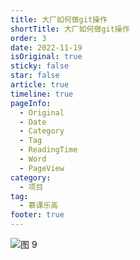 ```yaml
---
title: 大厂如何做git操作
shortTitle: 大厂如何做git操作
order: 3
date: 2022-11-19
isOriginal: true
sticky: false
star: false
article: true
timeline: true
pageInfo:
  - Original
  - Date
  - Category
  - Tag
  - ReadingTime
  - Word
  - PageView
category:
  - 项目
tag:
  - 慕课乐高
footer: true
---
```

![图 9](/img/%E5%A4%A7%E5%8E%82%E5%A6%82%E4%BD%95%E5%81%9Agit%E6%93%8D%E4%BD%9C-2022-11-19-14-58-24.png)  
